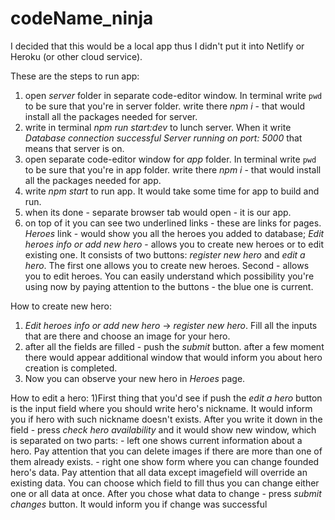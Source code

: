 # codeName_ninja

I decided that this would be a local app thus I didn't put it into Netlify or Heroku (or other cloud service).



These are the steps to run app:
1) open *server* folder in separate code-editor window. In terminal write `pwd` to be sure
    that you're in server folder. write there *npm i* - that would install all the packages needed for server.
2) write in terminal *npm run start:dev* to lunch server. When it write 
        *Database connection successful
        Server running on port: 5000*
        that means that server is on.
3) open separate code-editor window for *app* folder. In terminal write `pwd` to be sure
    that you're in app folder. write there *npm i* - that would install all the packages needed for app.
4) write *npm start* to run app. It would take some time for app to build and run.
5) when its done - separate browser tab would open - it is our app.
6) on top of it you can see two underlined links - these are links for pages.
    *Heroes* link - would show you all the heroes you added to database;
    *Edit heroes info or add new hero* - allows you to create new heroes or to edit existing one.
        It consists of two buttons: *register new hero* and *edit a hero*. The first one allows you to create new heroes. Second - allows you to edit heroes. You can easily understand which possibility
        you're using now by paying attention to the buttons - the blue one is current.

How to create new hero:
1) *Edit heroes info or add new hero* -> *register new hero*. Fill all the inputs that are there and choose an image for your hero.
2) after all the fields are filled - push the *submit* button. after a few moment there would appear additional window that would inform you about hero creation is completed.
3) Now you can observe your new hero in *Heroes* page.

How to edit a hero:
1)First thing that you'd see if push the *edit a hero* button is the input field where you should write
    hero's nickname. It would inform you if hero with such nickname doesn't exists.
    After you write it down in the field - press *check hero availability* and it would show new window, 
    which is separated on two parts:
        - left one shows current information about a hero. Pay attention that you can delete images
            if there are more than one of them already exists.
        - right one show form where you can change founded hero's data. Pay attention that all data except
            imagefield will override an existing data. You can choose which field to fill thus you can
            change either one or all data at once.
        After you chose what data to change - press *submit changes* button. It would inform you
            if change was successful
